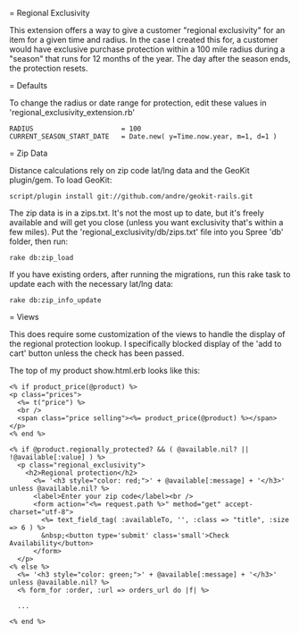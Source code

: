 = Regional Exclusivity

This extension offers a way to give a customer "regional exclusivity" for an item for a given time and radius. In the case I created this for, a customer would have exclusive purchase protection within a 100 mile radius during a "season" that runs for 12 months of the year. The day after the season ends, the protection resets.

= Defaults

To change the radius or date range for protection, edit these values in 'regional_exclusivity_extension.rb'

    RADIUS                      = 100
    CURRENT_SEASON_START_DATE   = Date.new( y=Time.now.year, m=1, d=1 )

= Zip Data

Distance calculations rely on zip code lat/lng data and the GeoKit plugin/gem. To load GeoKit:

    script/plugin install git://github.com/andre/geokit-rails.git

The zip data is in a zips.txt. It's not the most up to date, but it's freely available and will get you close (unless you want exclusivity that's within a few miles). Put the 'regional_exclusivity/db/zips.txt' file into you Spree 'db' folder, then run:

    rake db:zip_load

If you have existing orders, after running the migrations, run this rake task to update each with the necessary lat/lng data:

    rake db:zip_info_update

= Views

This does require some customization of the views to handle the display of the regional protection lookup. I specifically blocked display of the 'add to cart' button unless the check has been passed.

The top of my product show.html.erb looks like this:

    <% if product_price(@product) %>
    <p class="prices">
      <%= t("price") %>
      <br />
      <span class="price selling"><%= product_price(@product) %></span>
    </p>
    <% end %>

    <% if @product.regionally_protected? && ( @available.nil? || !@available[:value] ) %>
      <p class="regional_exclusivity">
        <h2>Regional protection</h2>
          <%= '<h3 style="color: red;">' + @available[:message] + '</h3>' unless @available.nil? %>
          <label>Enter your zip code</label><br />
          <form action="<%= request.path %>" method="get" accept-charset="utf-8">
            <%= text_field_tag( :availableTo, '', :class => "title", :size => 6 ) %>
            &nbsp;<button type='submit' class='small'>Check Availability</button>
          </form>
      </p>
    <% else %>
      <%= '<h3 style="color: green;">' + @available[:message] + '</h3>' unless @available.nil? %>
      <% form_for :order, :url => orders_url do |f| %>
      
      ...
      
    <% end %>

